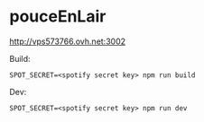 # pouceEnLair

http://vps573766.ovh.net:3002

Build: 
```
SPOT_SECRET=<spotify secret key> npm run build
```

Dev: 
```
SPOT_SECRET=<spotify secret key> npm run dev
```


